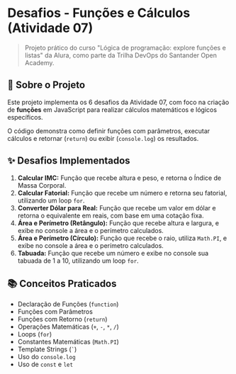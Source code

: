 # Desafios - Funções e Cálculos (Atividade 07)

> Projeto prático do curso "Lógica de programação: explore funções e listas" da Alura, como parte da Trilha DevOps do Santander Open Academy.

## 🚀 Sobre o Projeto

Este projeto implementa os 6 desafios da Atividade 07, com foco na criação de **funções** em JavaScript para realizar cálculos matemáticos e lógicos específicos.

O código demonstra como definir funções com parâmetros, executar cálculos e retornar (`return`) ou exibir (`console.log`) os resultados.

## ✨ Desafios Implementados

1.  **Calcular IMC:** Função que recebe altura e peso, e retorna o Índice de Massa Corporal.
2.  **Calcular Fatorial:** Função que recebe um número e retorna seu fatorial, utilizando um loop `for`.
3.  **Converter Dólar para Real:** Função que recebe um valor em dólar e retorna o equivalente em reais, com base em uma cotação fixa.
4.  **Área e Perímetro (Retângulo):** Função que recebe altura e largura, e exibe no console a área e o perímetro calculados.
5.  **Área e Perímetro (Círculo):** Função que recebe o raio, utiliza `Math.PI`, e exibe no console a área e o perímetro calculados.
6.  **Tabuada:** Função que recebe um número e exibe no console sua tabuada de 1 a 10, utilizando um loop `for`.

## 📚 Conceitos Praticados

-   Declaração de Funções (`function`)
-   Funções com Parâmetros
-   Funções com Retorno (`return`)
-   Operações Matemáticas (`+`, `-`, `*`, `/`)
-   Loops (`for`)
-   Constantes Matemáticas (`Math.PI`)
-   Template Strings (`` ` ``)
-   Uso do `console.log`
-   Uso de `const` e `let`